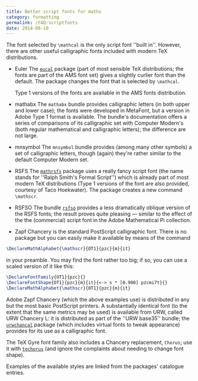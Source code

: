 ```yaml
---
title: Better script fonts for maths
category: formatting
permalink: /FAQ-scriptfonts
date: 2014-06-10
---
```


The font selected by `\mathcal` is the only script font ''built
in''. However, there are other useful calligraphic fonts included with
modern TeX distributions.

- Euler The [`eucal`](https://ctan.org/pkg/amsfonts) package (part of most sensible TeX
  distributions; the fonts are part of the AMS font set) gives
  a slightly curlier font than the default. The package changes the
  font that is selected by `\mathcal`.

  Type 1 versions of the fonts are available in the AMS fonts
  distribution.
- mathabx The `mathabx` bundle provides calligraphic
  letters (in both upper and lower case); the fonts were developed in
  MetaFont, but a version in Adobe Type 1 format is available.  The
  bundle's documentation offers a series of comparisons of its
  calligraphic set with Computer Modern's (both regular mathematical
  and calligraphic letters); the difference are not large.
- mnsymbol The `mnsymbol` bundle provides (among many
  other symbols) a set of calligraphic letters, though (again) they're
  rather similar to the default Computer Modern set.
- RSFS The [`mathrsfs`](https://ctan.org/pkg/mathrsfs) package uses a really fancy script
  font (the name stands for ''Ralph Smith's Formal Script'') which is
  already part of most modern TeX distributions (Type&nbsp;1 versions of
  the font are also provided, courtesy of Taco Hoekwater).  The package
  creates a new command `\mathscr`.
- RSFSO The bundle [`rsfso`](https://ctan.org/pkg/rsfso) provides a less dramatically
  oblique version of the RSFS fonts; the result proves quite
  pleasing&nbsp;&mdash; similar to the effect of the the (commercial) script
  font in the Adobe Mathematical Pi collection.
- Zapf Chancery is the standard PostScript calligraphic font.  There
  is no package but you can easily make it available by means of the
  command
```latex
\DeclareMathAlphabet{\mathscr}{OT1}{pzc}{m}{it} 
```
  in your preamble.  You may find the font rather too big; if so, you
  can use a scaled version of it like this:
```latex
\DeclareFontFamily{OT1}{pzc}{}
\DeclareFontShape{OT1}{pzc}{m}{it}{<-> s * [0.900] pzcmi7t}{}
\DeclareMathAlphabet{\mathscr}{OT1}{pzc}{m}{it}
```
  Adobe Zapf Chancery (which the above examples use) is distributed in
  any but the most basic PostScript printers.  A substantially identical
  font (to the extent that the same metrics may be used) is
  available from URW, called URW Chancery L: it is distributed
  as part of the ''URW base35'' bundle; the
  [`urwchancal`](https://ctan.org/pkg/urwchancal) package (which includes virtual fonts to tweak
  appearance) provides for its use as a calligraphic font.

  The TeX Gyre font family also includes a Chancery replacement,
  `Chorus`; use it with [`tgchorus`](https://ctan.org/pkg/tex-gyre) (and ignore the
  complaints about needing to change font shape).

Examples of the available styles are linked from the packages'
catalogue entries.

